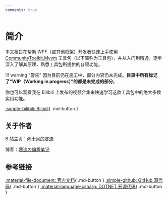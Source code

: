 ```yaml
---
comments: true
---
```


# 简介

本文档旨在帮助 WPF（或其他框架）开发者快速上手使用 [CommunityToolkit.Mvvm](https://github.com/CommunityToolkit/dotnet) 工具包（以下简称为工具包），并从入门到精通，逐步深入了解其原理，熟悉工具包所提供的各项功能。

!!! warning "警告"
    因为目前仍在施工中，部分内容仍未完成。**目录中所有标记了“WIP（Working in progress）”的都是未完成的部分**。

你也可以观看我在 Bilibili 上发布的视频合集来快速学习这款工具包中的绝大多数实用功能。

[:simple-bilibili: Bilibili](https://space.bilibili.com/600592/channel/collectiondetail?sid=2036983){ .md-button }

## 关于作者

B 站主页：[@十月的寒流](https://space.bilibili.com/600592)

博客：[寒流の编程笔记](https://blog.coldwind.top)

## 参考链接

[:material-file-document: 官方文档](https://learn.microsoft.com/zh-cn/dotnet/communitytoolkit/mvvm/){ .md-button }
[:simple-github: GitHub 源代码](https://github.com/CommunityToolkit/dotnet){ .md-button }
[:material-language-csharp: DOTNET 开源代码](https://source.dot.net/){ .md-button }
